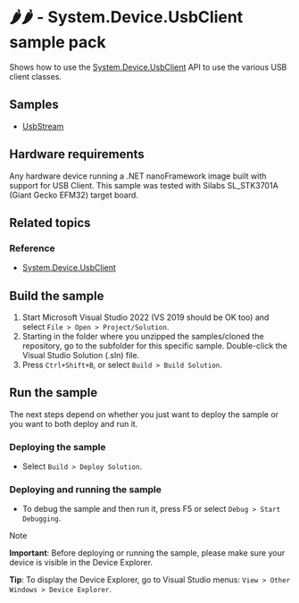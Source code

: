 # 🌶️🌶️ - System.Device.UsbClient sample pack

Shows how to use the [System.Device.UsbClient](http://docs.nanoframework.net/api/System.Device.UsbClient.html) API to use the various USB client classes.

## Samples

- [UsbStream](UsbClient/UsbStream/Program.cs)

## Hardware requirements

Any hardware device running a .NET nanoFramework image built with support for USB Client.
This sample was tested with Silabs SL_STK3701A (Giant Gecko EFM32) target board.

## Related topics

### Reference

- [System.Device.UsbClient](http://docs.nanoframework.net/api/System.Device.UsbClient.html)

## Build the sample

1. Start Microsoft Visual Studio 2022 (VS 2019 should be OK too) and select `File > Open > Project/Solution`.
1. Starting in the folder where you unzipped the samples/cloned the repository, go to the subfolder for this specific sample. Double-click the Visual Studio Solution (.sln) file.
1. Press `Ctrl+Shift+B`, or select `Build > Build Solution`.

## Run the sample

The next steps depend on whether you just want to deploy the sample or you want to both deploy and run it.

### Deploying the sample

- Select `Build > Deploy Solution`.

### Deploying and running the sample

- To debug the sample and then run it, press F5 or select `Debug > Start Debugging`.

> [!NOTE]
>
> **Important**: Before deploying or running the sample, please make sure your device is visible in the Device Explorer.
>
> **Tip**: To display the Device Explorer, go to Visual Studio menus: `View > Other Windows > Device Explorer`.
